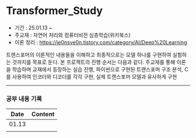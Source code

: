 # Transformer_Study

- 기간 : 25.01.13 ~   
- 주교재 : 자연어 처리와 컴퓨터비전 심층학습(위키북스)   
- 이론 정리 : https://je0nsye0n.tistory.com/category/AI/Deep%20Learning  


트랜스포머의 이론적인 내용들을 이해하고 최종적으로는 모델 하나를 구현하여 실험하는 것까지를 목표로 둔다. 본 프로젝트의 진행 순서는 다음과 같다. 주교재를 통해 이론을 학습하며 교재에서 등장하는 실습 진행, 파이썬으로 구현된 트랜스포머 구조 분석, C를 사용하여 인코더와 디코더를 각각 구현, 실제 트랜스포머 모델과 유사하게 구현  

---
### 공부 내용 기록
  

| Date | Content |
|-------|-------|
| 01.13 |  | 
|  |  |